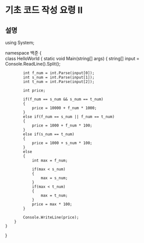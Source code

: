 # 기초 코드 작성 요령 II

## 설명

using System;

namespace 백준
{    
    class HelloWorld {
        static void Main(string[] args) {
            string[] input = Console.ReadLine().Split();

            int f_num = int.Parse(input[0]);
            int s_num = int.Parse(input[1]);
            int t_num = int.Parse(input[2]);

            int price;

            if(f_num == s_num && s_num == t_num)
            {
                price = 10000 + f_num * 1000;
            }
            else if(f_num == s_num || f_num == t_num)
            {
                price = 1000 + f_num * 100;
            }
            else if(s_num == t_num)
            {
                price = 1000 + s_num * 100;
            }
            else
            {
                int max = f_num;
                
                if(max < s_num)
                {
                    max = s_num;
                }
                if(max < t_num)
                {
                    max = t_num;
                }
                price = max * 100;
            }

            Console.WriteLine(price);
        }
    }
}
